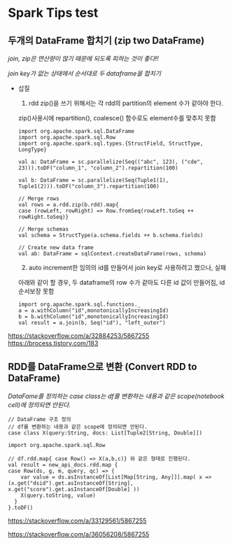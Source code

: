 # Spark Tips test

## 두개의 DataFrame 합치기 (zip two DataFrame)
 *join, zip은 연산량이 많기 때문에 되도록 피하는 것이 좋다!!*

 *join key가 없는 상태에서 순서대로 두 dataframe을 합치기*

* 삽질  
  1. rdd zip()을 쓰기 위해서는 각 rdd의 partition의 element 수가 같아야 한다.

    zip()사용시에 repartition(), coalesce() 함수로도 element수를 맞추지 못함

    ```
    import org.apache.spark.sql.DataFrame
    import org.apache.spark.sql.Row
    import org.apache.spark.sql.types.{StructField, StructType, LongType}

    val a: DataFrame = sc.parallelize(Seq(("abc", 123), ("cde", 23))).toDF("column_1", "column_2").repartition(100)

    val b: DataFrame = sc.parallelize(Seq(Tuple1(1), Tuple1(2))).toDF("column_3").repartition(100)

    // Merge rows
    val rows = a.rdd.zip(b.rdd).map{
    case (rowLeft, rowRight) => Row.fromSeq(rowLeft.toSeq ++ rowRight.toSeq)}

    // Merge schemas
    val schema = StructType(a.schema.fields ++ b.schema.fields)

    // Create new data frame
    val ab: DataFrame = sqlContext.createDataFrame(rows, schema)
    ```

  2. auto increment한 임의의 id를 만들어서 join key로 사용하려고 했으나, 실패

    아래와 같이 할 경우, 두 dataframe의 row 수가 같아도 다른 id 값이 만들어짐, id 순서보장 못함

    ```
    import org.apache.spark.sql.functions._
    a = a.withColumn("id",monotonicallyIncreasingId)
    b = b.withColumn("id",monotonicallyIncreasingId)
    val result = a.join(b, Seq("id"), "left_outer")
    ```


https://stackoverflow.com/a/32884253/5867255
https://brocess.tistory.com/183


## RDD를 DataFrame으로 변환 (Convert RDD to DataFrame)

*DataFame를 정의하는 case class는 df를 변환하는 내용과 같은 scope(notebook cell)에 정의되면 안된다.*

```
// DataFrame 구조 정의
// df를 변환하는 내용과 같은 scope에 정의되면 안된다.  
case class X(query:String, docs: List[Tuple2[String, Double]])

import org.apache.spark.sql.Row

// df.rdd.map{ case Row() => X(a,b,c)} 와 같은 형태로 진행된다.
val result = new_api_docs.rdd.map {
case Row(ds, g, m, query, qc) => {
    var value = ds.asInstanceOf[List[Map[String, Any]]].map( x => (x.get("dsid").get.asInstanceOf[String], x.get("score").get.asInstanceOf[Double] ))
    X(query.toString, value)
  }
}.toDF()
```

https://stackoverflow.com/a/33129561/5867255

https://stackoverflow.com/a/36056208/5867255
